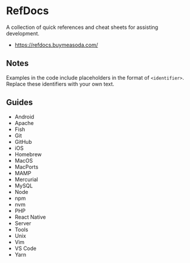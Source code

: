 # RefDocs

A collection of quick references and cheat sheets for assisting development.

- https://refdocs.buymeasoda.com/

## Notes

Examples in the code include placeholders in the format of `<identifier>`. Replace these identifiers with your own text.

## Guides

- Android
- Apache
- Fish
- Git
- GitHub
- iOS
- Homebrew
- MacOS
- MacPorts
- MAMP
- Mercurial
- MySQL
- Node
- npm
- nvm
- PHP
- React Native
- Server
- Tools
- Unix
- Vim
- VS Code
- Yarn
